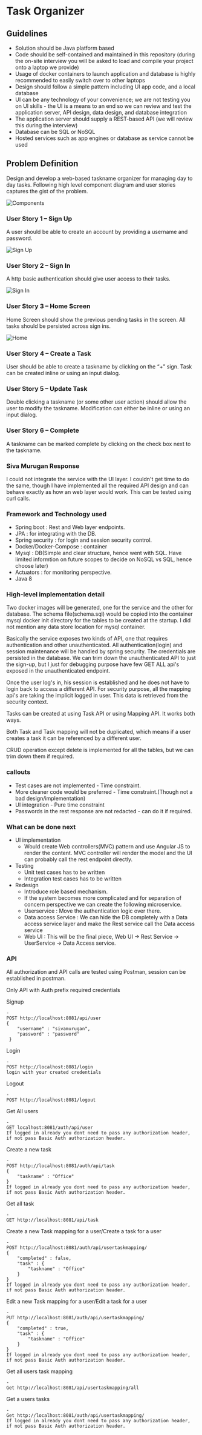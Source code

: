 # Task Organizer

## Guidelines
- Solution should be Java platform based
- Code should be self-contained and maintained in this repository (during the on-site interview you will be asked to load and compile your project onto a laptop we provide)
- Usage of docker containers to launch application and database is highly recommended to easily switch over to other laptops
- Design should follow a simple pattern including UI app code, and a local database
- UI can be any technology of your convenience; we are not testing you on UI skills - the UI is a means to an end so we can review and test the application server, API design, data design, and database integration
- The application server should supply a REST-based API (we will review this during the interview)
- Database can be SQL or NoSQL
- Hosted services such as app engines or database as service cannot be used

## Problem Definition

Design and develop a web-based taskname organizer for managing day to day tasks. Following high level component diagram and user stories captures the gist of the problem.

![Components](images/comp.png)

### User Story 1 – Sign Up

A user should be able to create an account by providing a username and password. 

![Sign Up](images/sign-up.png)

### User Story 2 – Sign In

A http basic authentication should give user access to their tasks.

![Sign In](images/sign-in.png)

### User Story 3 – Home Screen

Home Screen should show the previous pending tasks in the screen. All tasks should be persisted across sign ins.

![Home](images/home.png)

### User Story 4 – Create a Task
User should be able to create a taskname by clicking on the “+” sign. Task can be created inline or using an input dialog.

### User Story 5 – Update Task
Double clicking a taskname (or some other user action) should allow the user to modify the taskname. Modification can either be inline or using an input dialog.

### User Story 6 – Complete
A taskname can be marked complete by clicking on the check box next to the taskname.


### Siva Murugan Response
I could not integrate the service with the UI layer. I couldn't get time to do the same, though I have implemented all the required API design and can behave exactly as how an web layer would work. This can be tested using curl calls.

### Framework and Technology used
- Spring boot : Rest and Web layer endpoints.
- JPA : for integrating with the DB.
- Spring security : for login and session security control.
- Docker/Docker-Compose : container
- Mysql : DB(Simple and clear structure, hence went with SQL. Have limited informtion on future scopes to decide on NoSQL vs SQL, hence choose later)
- Actuators : for monitoring perspective.
- Java 8

### High-level implementation detail
Two docker images will be generated, one for the service and the other for database. The schema file(schema.sql) would be copied into the container mysql docker init directory for the tables to be created at the startup. I did not mention any data store location for mysql container.

Basically the service exposes two kinds of API, one that requires authentication and other unauthenticated. All authentication(login) and session maintenance will be handled by spring security. The credentials are persisted in the database. We can trim down the unauthenticated API to just the sign-up, but I just for debugging purpose have few GET ALL api's exposed in the unauthenticated endpoint.

Once the user log's in, his session is established and he does not have to login back to access a different API. For security purpose, all the mapping api's are taking the implicit logged in user. This data is retrieved from the security context.

Tasks can be created at using Task API or using Mapping API. It works both ways.

Both Task and Task mapping will not be duplicated, which means if a user creates a task it can be referenced by a different user.

CRUD operation except delete is implemented for all the tables, but we can trim down them if required.

### callouts
- Test cases are not implemented - Time constraint.
- More cleaner code would be preferred - Time constraint.(Though not a bad design/implementation)
- UI integration - Pure time constraint
- Passwords in the rest response are not redacted - can do it if required. 

### What can be done next  
- UI implementation
    - Would create Web controllers(MVC) pattern and use Angular JS to render the content. MVC controller will render the model and the UI can probably call the rest endpoint directly.
- Testing
    - Unit test cases has to be written
    - Integration test cases has to be written
- Redesign 
    - Introduce role based mechanism.
    - If the system becomes more complicated and for separation of concern perspective we can create the following microservice.
    - Userservice : Move the authentication logic over there.
    - Data access Service : We can hide the DB completely with a Data access service layer and make the Rest service call the Data access service
    - Web UI : This will be the final piece, Web UI -> Rest Service -> UserService -> Data Access service.
    
### API

All authorization and API calls are tested using Postman, session can be established in postman.

Only API with Auth prefix required credentials

Signup  

    -
    POST http://localhost:8081/api/user
    {
     	"username" : "sivamurugan",
     	"password" : "password"
     }              
Login

    -
    POST http://localhost:8081/login
    login with your created credentials              
Logout

    -
    POST http://localhost:8081/logout              

Get All users

    -
    GET localhost:8081/auth/api/user
    If logged in already you dont need to pass any authorization header, if not pass Basic Auth authorization header.           
Create a new task

    -
    POST http://localhost:8081/auth/api/task
    {
    	"taskname" : "Office"
    }
    If logged in already you dont need to pass any authorization header, if not pass Basic Auth authorization header.           
Get all task

    -
    GET http://localhost:8081/api/task
Create a new Task mapping for a user/Create a task for a user

    -
    POST http://localhost:8081/auth/api/usertaskmapping/
    {
    	"completed" : false,	
    	"task" : {
    		"taskname" : "Office"
    	}	
    }
    If logged in already you dont need to pass any authorization header, if not pass Basic Auth authorization header.
    
Edit a new Task mapping for a user/Edit a task for a user

    -
    PUT http://localhost:8081/auth/api/usertaskmapping/
    {
    	"completed" : true,	
    	"task" : {
    		"taskname" : "Office"
    	}	
    }
    If logged in already you dont need to pass any authorization header, if not pass Basic Auth authorization header.
Get all users task mapping

    -
    Get http://localhost:8081/api/usertaskmapping/all
    
Get a users tasks

    -
    Get http://localhost:8081/auth/api/usertaskmapping/  
    If logged in already you dont need to pass any authorization header, if not pass Basic Auth authorization header.  
